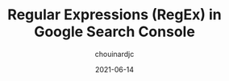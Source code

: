 ---
author: chouinardjc
date: 2021-06-14
tags:
  - regex
  - seo
target_url: https://www.jcchouinard.com/regex-in-google-search-console/
title: Regular Expressions (RegEx) in Google Search Console
---